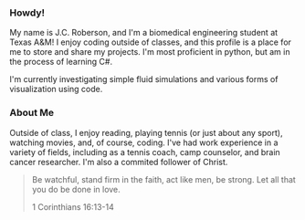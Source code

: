 ### Howdy!

My name is J.C. Roberson, and I'm a biomedical engineering student at Texas A&M! I enjoy coding outside of classes, and this profile is a place for me to store and share my projects. I'm most proficient in python, but am in the process of learning C#.

I'm currently investigating simple fluid simulations and various forms of visualization using code. 

### About Me

Outside of class, I enjoy reading, playing tennis (or just about any sport), watching movies, and, of course, coding. I've had work experience in a variety of fields, including as a tennis coach, camp counselor, and brain cancer researcher. I'm also a commited follower of Christ. 

>Be watchful, stand firm in the faith, act like men, be strong. Let all that you do be done in love. 
>
>1 Corinthians 16:13-14


